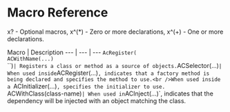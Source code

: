 # Macro Reference

x? - Optional macros, x^(*) - Zero or more declarations, x^(+) - One or more declarations.

Macro | Description
--- | --- | ---
`AcRegister(`<br />`ACWithName(...)`<br />``)` | Registers a class or method as a source of objects.
`ACSelector(...)` | When used inside `ACRegister(...)`, indicates that a factory method is being declared and specifies the method to use.<br />When used inside a `ACInitializer(...)`, specifies the initializer to use. 
`ACWithClass(class-name)` | When used in `ACInject(...)`, indicates that the dependency will be injected with an object matching the class.